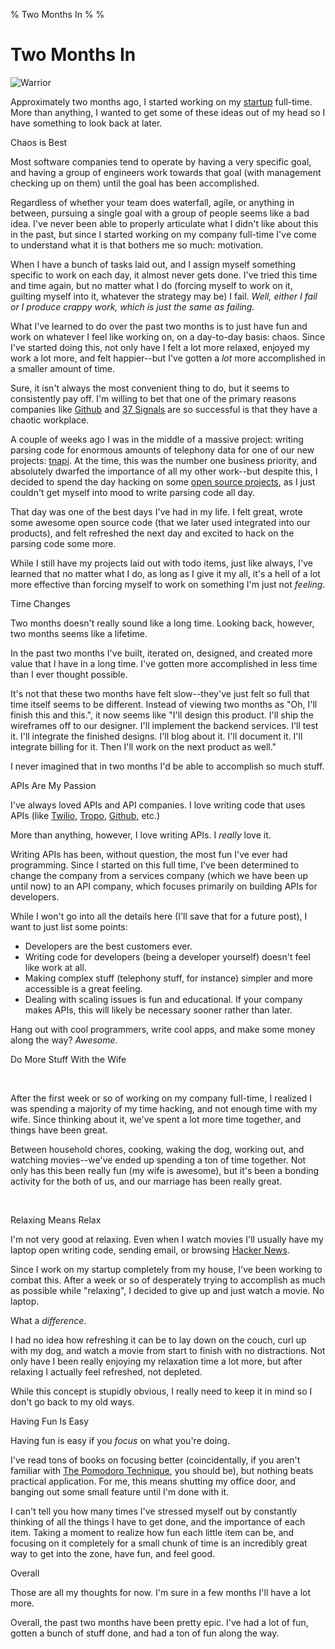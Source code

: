 % Two Months In
%
%

# Two Months In

![Warrior][]

Approximately two months ago, I started working on my [startup][] full-time.
More than anything, I wanted to get some of these ideas out of my head so I have
something to look back at later.

Chaos is Best

Most software companies tend to operate by having a very specific goal, and
having a group of engineers work towards that goal (with management checking up
on them) until the goal has been accomplished.

Regardless of whether your team does waterfall, agile, or anything in between,
pursuing a single goal with a group of people seems like a bad idea. I've never
been able to properly articulate what I didn't like about this in the past, but
since I started working on my company full-time I've come to understand what it
is that bothers me so much: motivation.

When I have a bunch of tasks laid out, and I assign myself something specific to
work on each day, it almost never gets done. I've tried this time and time
again, but no matter what I do (forcing myself to work on it, guilting myself
into it, whatever the strategy may be) I fail. *Well, either I fail or I produce
crappy work, which is just the same as failing.*

What I've learned to do over the past two months is to just have fun and work on
whatever I feel like working on, on a day-to-day basis: chaos. Since I've
started doing this, not only have I felt a lot more relaxed, enjoyed my work a
lot more, and felt happier--but I've gotten a *lot* more accomplished in a
smaller amount of time.

Sure, it isn't always the most convenient thing to do, but it seems to
consistently pay off. I'm willing to bet that one of the primary reasons
companies like [Github][] and [37 Signals][] are so successful is that they have
a chaotic workplace.

A couple of weeks ago I was in the middle of a massive project: writing parsing
code for enormous amounts of telephony data for one of our new projects:
[tnapi][]. At the time, this was the number one business priority, and
absolutely dwarfed the importance of all my other work--but despite this, I
decided to spend the day hacking on some [open source projects][], as I just
couldn't get myself into mood to write parsing code all day.

That day was one of the best days I've had in my life. I felt great, wrote some
awesome open source code (that we later used integrated into our products), and
felt refreshed the next day and excited to hack on the parsing code some more.

While I still have my projects laid out with todo items, just like always, I've
learned that no matter what I do, as long as I give it my all, it's a hell of a
lot more effective than forcing myself to work on something I'm just not
*feeling*.

Time Changes

Two months doesn't really sound like a long time. Looking back, however, two
months seems like a lifetime.

In the past two months I've built, iterated on, designed, and created more value
that I have in a long time. I've gotten more accomplished in less time than I
ever thought possible.

It's not that these two months have felt slow--they've just felt so full that
time itself seems to be different. Instead of viewing two months as "Oh, I'll
finish this and this.", it now seems like "I'll design this product. I'll ship
the wireframes off to our designer. I'll implement the backend services. I'll
test it. I'll integrate the finished designs. I'll blog about it. I'll document
it. I'll integrate billing for it. Then I'll work on the next product as well."

I never imagined that in two months I'd be able to accomplish so much stuff.

APIs Are My Passion

I've always loved APIs and API companies. I love writing code that uses APIs
(like [Twilio][], [Tropo][], [Github][1], etc.)

More than anything, however, I love writing APIs. I *really* love it.

Writing APIs has been, without question, the most fun I've ever had programming.
Since I started on this full time, I've been determined to change the company
from a services company (which we have been up until now) to an API company,
which focuses primarily on building APIs for developers.

While I won't go into all the details here (I'll save that for a future post), I
want to just list some points:

-   Developers are the best customers ever.
-   Writing code for developers (being a developer yourself) doesn't feel like
    work at all.
-   Making complex stuff (telephony stuff, for instance) simpler and more
    accessible is a great feeling.
-   Dealing with scaling issues is fun and educational. If your company makes
    APIs, this will likely be necessary sooner rather than later.

Hang out with cool programmers, write cool apps, and make some money along the
way? *Awesome.*

Do More Stuff With the Wife

 

After the first week or so of working on my company full-time, I realized I was
spending a majority of my time hacking, and not enough time with my wife. Since
thinking about it, we've spent a lot more time together, and things have been
great.

Between household chores, cooking, waking the dog, working out, and watching
movies--we've ended up spending a ton of time together. Not only has this been
really fun (my wife is awesome), but it's been a bonding activity for the both
of us, and our marriage has been really great.

 

Relaxing Means Relax

I'm not very good at relaxing. Even when I watch movies I'll usually have my
laptop open writing code, sending email, or browsing [Hacker News][].

Since I work on my startup completely from my house, I've been working to combat
this. After a week or so of desperately trying to accomplish as much as possible
while "relaxing", I decided to give up and just watch a movie. No laptop.

What a *difference*.

I had no idea how refreshing it can be to lay down on the couch, curl up with my
dog, and watch a movie from start to finish with no distractions. Not only have
I been really enjoying my relaxation time a lot more, but after relaxing I
actually feel refreshed, not depleted.

While this concept is stupidly obvious, I really need to keep it in mind so I
don't go back to my old ways.

Having Fun Is Easy

Having fun is easy if you *focus* on what you're doing.

I've read tons of books on focusing better (coincidentally, if you aren't
familiar with [The Pomodoro Technique][], you should be), but nothing beats
practical application. For me, this means shutting my office door, and banging
out some small feature until I'm done with it.

I can't tell you how many times I've stressed myself out by constantly thinking
of all the things I have to get done, and the importance of each item. Taking a
moment to realize how fun each little item can be, and focusing on it completely
for a small chunk of time is an incredibly great way to get into the zone, have
fun, and feel good.

Overall

Those are all my thoughts for now. I'm sure in a few months I'll have a lot
more. 

Overall, the past two months have been pretty epic. I've had a lot of fun,
gotten a bunch of stuff done, and had a ton of fun along the way.

  [Warrior]: http://getfile0.posterous.com/getfile/files.posterous.com/temp-2012-08-22/scHxCkyzkaCDjFgrtzngFknzjcuacszzInyCaDpAzrvnFFBacazbmkkHFwcB/warrior.jpg.scaled696.jpg
  [startup]: https://www.telephonyresearch.com/ "Telephony Research"
  [Github]: https://github.com/
  [37 Signals]: http://37signals.com/
  [tnapi]: http://tnapi.com/ "tnAPI - A simple telephony data API."
  [open source projects]: https://github.com/rdegges "My Github"
  [Twilio]: http://www.twilio.com/ "Twilio"
  [Tropo]: https://www.tropo.com/home.jsp "Tropo"
  [1]: https://github.com/ "Github"
  [Hacker News]: http://news.ycombinator.com/ "Hacker News"
  [The Pomodoro Technique]: http://www.amazon.com/gp/product/1934356506/ref=as_li_ss_tl?ie=UTF8&camp=1789&creative=390957&creativeASIN=1934356506&linkCode=as2&tag=rdegges-20
    "The Pomodoro Technique"
